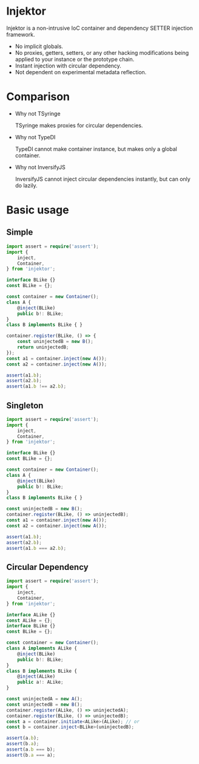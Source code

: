 # Injektor

Injektor is a non-intrusive IoC container and dependency SETTER injection framework.

- No implicit globals.
- No proxies, getters, setters, or any other hacking modifications being applied to your instance or the prototype chain.
- Instant injection with circular dependency.
- Not dependent on experimental metadata reflection.

# Comparison

- Why not TSyringe

	TSyringe makes proxies for circular dependencies.
- Why not TypeDI

	TypeDI cannot make container instance, but makes only a global container.

- Why not InversifyJS

	InversifyJS cannot inject circular dependencies instantly, but can only do lazily.

# Basic usage

## Simple

```ts
import assert = require('assert');
import {
	inject,
	Container,
} from 'injektor';

interface BLike {}
const BLike = {};

const container = new Container();
class A {
	@inject(BLike)
	public b!: BLike;
}
class B implements BLike { }

container.register(BLike, () => {
	const uninjectedB = new B();
	return uninjectedB;
});
const a1 = container.inject(new A());
const a2 = container.inject(new A());

assert(a1.b);
assert(a2.b);
assert(a1.b !== a2.b);
```

## Singleton

```ts
import assert = require('assert');
import {
	inject,
	Container,
} from 'injektor';

interface BLike {}
const BLike = {};

const container = new Container();
class A {
	@inject(BLike)
	public b!: BLike;
}
class B implements BLike { }

const uninjectedB = new B();
container.register(BLike, () => uninjectedB);
const a1 = container.inject(new A());
const a2 = container.inject(new A());

assert(a1.b);
assert(a2.b);
assert(a1.b === a2.b);
```

## Circular Dependency

```ts
import assert = require('assert');
import {
	inject,
	Container,
} from 'injektor';

interface ALike {}
const ALike = {};
interface BLike {}
const BLike = {};

const container = new Container();
class A implements ALike {
	@inject(BLike)
	public b!: BLike;
}
class B implements BLike {
	@inject(ALike)
	public a!: ALike;
}

const uninjectedA = new A();
const uninjectedB = new B();
container.register(ALike, () => uninjectedA);
container.register(BLike, () => uninjectedB);
const a = container.initiate<ALike>(ALike); // or
const b = container.inject<BLike>(uninjectedB);

assert(a.b);
assert(b.a);
assert(a.b === b);
assert(b.a === a);
```
